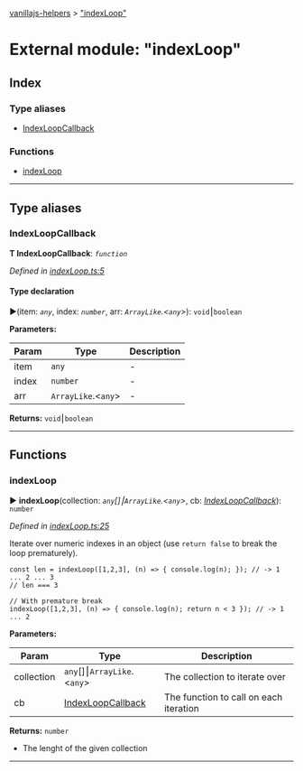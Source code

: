 [vanillajs-helpers](../README.md) > ["indexLoop"](../modules/_indexloop_.md)



# External module: "indexLoop"

## Index

### Type aliases

* [IndexLoopCallback](_indexloop_.md#indexloopcallback)


### Functions

* [indexLoop](_indexloop_.md#indexloop)



---
## Type aliases
<a id="indexloopcallback"></a>

###  IndexLoopCallback

**Τ IndexLoopCallback**:  *`function`* 

*Defined in [indexLoop.ts:5](https://github.com/Tokimon/vanillajs-helpers/blob/97e473e/indexLoop.ts#L5)*


#### Type declaration
►(item: *`any`*, index: *`number`*, arr: *`ArrayLike`.<`any`>*): `void`⎮`boolean`



**Parameters:**

| Param | Type | Description |
| ------ | ------ | ------ |
| item | `any`   |  - |
| index | `number`   |  - |
| arr | `ArrayLike`.<`any`>   |  - |





**Returns:** `void`⎮`boolean`






___


## Functions
<a id="indexloop"></a>

###  indexLoop

► **indexLoop**(collection: *`any`[]⎮`ArrayLike`.<`any`>*, cb: *[IndexLoopCallback](_indexloop_.md#indexloopcallback)*): `number`



*Defined in [indexLoop.ts:25](https://github.com/Tokimon/vanillajs-helpers/blob/97e473e/indexLoop.ts#L25)*



Iterate over numeric indexes in an object (use `return false` to break the loop prematurely).

    const len = indexLoop([1,2,3], (n) => { console.log(n); }); // -> 1 ... 2 ... 3
    // len === 3
    
    // With premature break
    indexLoop([1,2,3], (n) => { console.log(n); return n < 3 }); // -> 1 ... 2


**Parameters:**

| Param | Type | Description |
| ------ | ------ | ------ |
| collection | `any`[]⎮`ArrayLike`.<`any`>   |  The collection to iterate over |
| cb | [IndexLoopCallback](_indexloop_.md#indexloopcallback)   |  The function to call on each iteration |





**Returns:** `number`
- The lenght of the given collection






___


